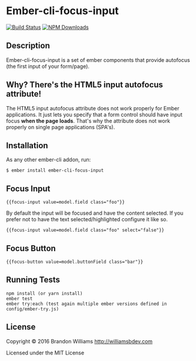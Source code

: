 # Ember-cli-focus-input

[![Build Status][]](https://travis-ci.org/williamsbdev/ember-cli-focus-input)
[![NPM Downloads][]](https://www.npmjs.org/package/ember-cli-focus-input)

## Description

Ember-cli-focus-input is a set of ember components that provide autofocus (the
first input of your form/page).

## Why? There's the HTML5 input autofocus attribute!

The HTML5 input autofocus attribute does not work properly for Ember applications. It just lets you specify that a form control should have input focus **when the page loads**. That's why the attribute does not work properly on single page applications (SPA's).

## Installation

As any other ember-cli addon, run:

    $ ember install ember-cli-focus-input

## Focus Input

    {{focus-input value=model.field class="foo"}}

By default the input will be focused and have the content selected. If you prefer not to have the text selected/highlighted configure it like so.

    {{focus-input value=model.field class="foo" select="false"}}

## Focus Button

    {{focus-button value=model.buttonField class="bar"}}

## Running Tests

    npm install (or yarn install)
    ember test
    ember try:each (test again multiple ember versions defined in config/ember-try.js)

## License

Copyright © 2016 Brandon Williams http://williamsbdev.com

Licensed under the MIT License

[Build Status]: https://travis-ci.org/williamsbdev/ember-cli-focus-input.svg?branch=master
[NPM Downloads]: https://img.shields.io/npm/dm/ember-cli-focus-input.svg
